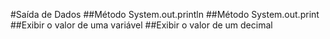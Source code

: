 #Saída de Dados
##Método System.out.println
##Método System.out.print
##Exibir o valor de uma variável
##Exibir o valor de um decimal
